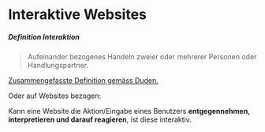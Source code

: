 # Interaktive Websites

##### Definition Interaktion

> Aufeinander bezogenes Handeln zweier oder mehrerer Personen oder Handlungspartner.

[Zusammengefasste Definition gemäss Duden.](http://www.duden.de/rechtschreibung/Interaktion)

Oder auf Websites bezogen:

Kann eine Website die Aktion/Eingabe eines Benutzers __entgegennehmen, interpretieren und darauf reagieren__, ist diese interaktiv.